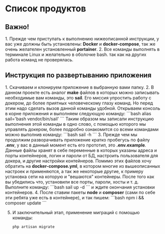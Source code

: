 <h1>Список продуктов</h1>
<h2>Важно!</h2>
    1. Прежде чем приступать к выполнению нижеописанной инструкции, у вас уже должны быть установлены:
<b>Docker</b> и <b>docker-compose</b>, так же очень желателен установленный <b>portainer</b>.
    2. Все команды выполнять в терминале Linux и желательно в оболочке bash. так как на других работа команд не 
проверялась.
<h2>Инструкция по развертыванию приложения</h2>
1. Скачиваем и клонируем приложение в выбранную вами папку.
2. В данном проекте есть аналог <b>make</b> файлов в которых можно записывать необходимые вам команды, это <b>sail</b>. 
   Его миссия упростить работу с докером, до более приятных человеческому глазу команд. Но перед этим надо сделать 
   вызов данной команды удобной. Открываем консоль в корне приложения и выполняем следующую команду:
   ```bash
   alias sail='bash vendor/bin/sail'
   ```
   Таким образом мы записали инструкцию выполнения этой команды в одно слово, с помощью которого мы управлять 
   докером, более подробно ознакомится со всеми командами можно выполнив команду:
   ```bash
   sail -h
   ```
3. Прежде чем мы продолжим разворачивать приложение кратко пробегусь по файлу <b>.env</b>, у вас в данный момент есть
   его прототип, это <b>.env.example</b>. Данные файлы хранят в себе переменные в которых указаны адреса и порты контейнеров,
   логин и пароли от БД, настроить пользователя для докера, и другие настройки контейнеров. Помимо этих файлов хочу 
   обратить на <b>docker-compose.yml</b>, в котором многие из вышеописанных настроек и применяются, а так же некоторые другие,
   к примеру установка сети на которую и "вешаются" контейнеры. После того как вы убедились что, установили все порты, пароли, хосты
   и т. д. Выполните команду:
   ```bash
   sail up -d
   ```
   и ждите окончания установки контейнеров.
4. После ставим пакеты <b>node</b> и <b>composer</b> (сами по себе эти ребята уже есть в контейнере), и так пишем:
   ```bash
   npm i && composer update
   ```
   
5. И заключительный этап, применение миграций с помощью команды:
    ```bash
    php artisan migrate 
    ```
   
